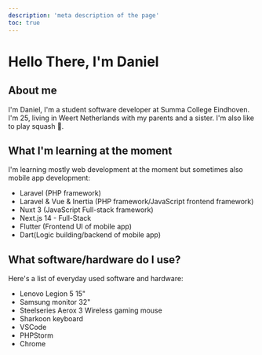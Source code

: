 ```yaml
---
description: 'meta description of the page'
toc: true
--- 
```

# Hello There, I'm Daniel

## About me

I'm Daniel, I'm a student software developer at Summa College Eindhoven. I'm 25, living in Weert Netherlands with my parents and a sister. I'm also like to play squash 🎾.

## What I'm learning at the moment

I'm learning mostly web development at the moment but sometimes also mobile app development:

- Laravel (PHP framework)
- Laravel & Vue & Inertia (PHP framework/JavaScript frontend framework)
- Nuxt 3 (JavaScript Full-stack framework)
- Next.js 14 - Full-Stack
- Flutter (Frontend UI of mobile app)
- Dart(Logic building/backend of mobile app)

## What software/hardware do I use?

Here's a list of everyday used software and hardware:

- Lenovo Legion 5 15"
- Samsung monitor 32"
- Steelseries Aerox 3 Wireless gaming mouse
- Sharkoon keyboard
- VSCode
- PHPStorm
- Chrome